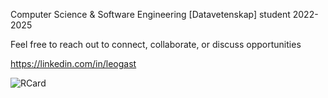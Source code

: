 Computer Science & Software Engineering [Datavetenskap] student 2022-2025

Feel free to reach out to connect, collaborate, or discuss opportunities

https://linkedin.com/in/leogast

![RCard](https://github.com/leogast/leogast/assets/87450778/702beec3-023d-4330-89f3-eee6ead815c4)
 
<!--
**leogast/leogast** is a ✨ _special_ ✨ repository because its `README.md` (this file) appears on your GitHub profile.

Here are some ideas to get you started:

- 🔭 I’m currently working on ...
- 🌱 I’m currently learning ...
- 👯 I’m looking to collaborate on ...
- 🤔 I’m looking for help with ...
- 💬 Ask me about ...
- 📫 How to reach me: ...
- 😄 Pronouns: ...
- ⚡ Fun fact: ...
-->
